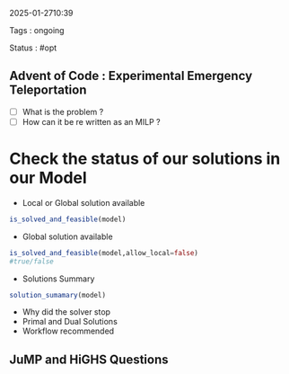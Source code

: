 2025-01-2710:39

Tags : ongoing

Status : #opt 

## Advent of Code : Experimental Emergency Teleportation
- [ ] What is the problem ? 
- [ ] How can it be re written as an MILP ? 

# Check the status of our solutions in our Model 
- Local or Global solution available 
```julia
is_solved_and_feasible(model)
```
- Global solution available
```julia
is_solved_and_feasible(model,allow_local=false)
#true/false
```
- Solutions Summary 
```julia
solution_sumamary(model)
```
- Why did the solver stop 
- Primal and Dual Solutions
- Workflow recommended
## JuMP and HiGHS Questions